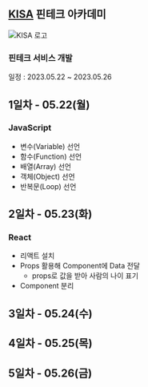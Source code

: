 ## [KISA](https://www.kisa.or.kr/) 핀테크 아카데미

![KISA 로고](https://www.kisa.or.kr/resource/kor/images/sub/logo_IC_top_1.png)

### 핀테크 서비스 개발

일정 : 2023.05.22 ~ 2023.05.26

## 1일차 - 05.22(월)

### JavaScript

-   변수(Variable) 선언
-   함수(Function) 선언
-   배열(Array) 선언
-   객체(Object) 선언
-   반복문(Loop) 선언

## 2일차 - 05.23(화)

### React

-   리액트 설치
-   Props 활용해 Component에 Data 전달
    -   props로 값을 받아 사람의 나이 표기
-   Component 분리

## 3일차 - 05.24(수)

## 4일차 - 05.25(목)

## 5일차 - 05.26(금)
